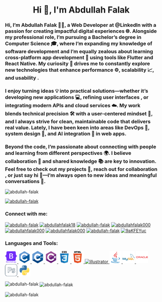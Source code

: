 <h1 align="center">Hi 👋, I'm Abdullah Falak</h1>
<h3 align="left">Hi, I’m Abdullah Falak 👨‍💻, a Web Developer at @LinkedIn with a passion for creating impactful digital experiences 🌐. Alongside my professional role, I’m pursuing a Bachelor’s degree in Computer Science 🎓, where I’m expanding my knowledge of software development and I’m equally zealous about learning cross-platform app development 📱 using tools like Flutter and React Native. My curiosity 🚀 drives me to constantly explore new technologies that enhance performance ⚙️, scalability 📈, and usability .</h3>

 <h3 align="left">I enjoy turning ideas 💡 into practical solutions—whether it’s developing new applications ‍💻, refining user interfaces , or integrating modern APIs and cloud services ☁️. My work blends technical precision 🛠️ with a user-centered mindset 🧠, and I always strive for clean, maintainable code that delivers real value. Lately, I have been keen into areas like DevOps 🔧, system design 🧱, and AI integration 🤖 in web apps.</h3>
 
 <h3 align="left"> Beyond the code, I’m passionate about connecting with people and learning from different perspectives 🌍. I believe collaboration 🤝 and shared knowledge 📚 are key to innovation. Feel free to check out my projects 📂, reach out for collaboration , or just say hi 👋—I’m always open to new ideas and meaningful conversations 💬.</h3>

<p align="left"> <img src="https://komarev.com/ghpvc/?username=abdullah-falak&label=Profile%20views&color=0e75b6&style=flat" alt="abdullah-falak" /> </p>

<p align="left"> <a href="https://github.com/ryo-ma/github-profile-trophy"><img src="https://github-profile-trophy.vercel.app/?username=abdullah-falak" alt="abdullah-falak" /></a> </p>

<h3 align="left">Connect with me:</h3>
<p align="left">
<a href="https://dev.to/abdullah-falak" target="blank"><img align="center" src="https://raw.githubusercontent.com/rahuldkjain/github-profile-readme-generator/master/src/images/icons/Social/devto.svg" alt="abdullah-falak" height="30" width="40" /></a>
<a href="https://twitter.com/abdullahfalak18" target="blank"><img align="center" src="https://raw.githubusercontent.com/rahuldkjain/github-profile-readme-generator/master/src/images/icons/Social/twitter.svg" alt="abdullahfalak18" height="30" width="40" /></a>
<a href="https://linkedin.com/in/abdullah-falak" target="blank"><img align="center" src="https://raw.githubusercontent.com/rahuldkjain/github-profile-readme-generator/master/src/images/icons/Social/linked-in-alt.svg" alt="abdullah-falak" height="30" width="40" /></a>
<a href="https://kaggle.com/abdullahfalak000" target="blank"><img align="center" src="https://raw.githubusercontent.com/rahuldkjain/github-profile-readme-generator/master/src/images/icons/Social/kaggle.svg" alt="abdullahfalak000" height="30" width="40" /></a>
<a href="https://instagram.com/abdullahfalak000" target="blank"><img align="center" src="https://raw.githubusercontent.com/rahuldkjain/github-profile-readme-generator/master/src/images/icons/Social/instagram.svg" alt="abdullahfalak000" height="30" width="40" /></a>
<a href="https://www.hackerrank.com/abdullahfalak000" target="blank"><img align="center" src="https://raw.githubusercontent.com/rahuldkjain/github-profile-readme-generator/master/src/images/icons/Social/hackerrank.svg" alt="abdullahfalak000" height="30" width="40" /></a>
<a href="https://www.leetcode.com/abdullah-falak" target="blank"><img align="center" src="https://raw.githubusercontent.com/rahuldkjain/github-profile-readme-generator/master/src/images/icons/Social/leet-code.svg" alt="abdullah-falak" height="30" width="40" /></a>
<a href="https://discord.gg/9aKFEYuc" target="blank"><img align="center" src="https://raw.githubusercontent.com/rahuldkjain/github-profile-readme-generator/master/src/images/icons/Social/discord.svg" alt="9aKFEYuc" height="30" width="40" /></a>
</p>

<h3 align="left">Languages and Tools:</h3>
<p align="left"> <a href="https://getbootstrap.com" target="_blank" rel="noreferrer"> <img src="https://raw.githubusercontent.com/devicons/devicon/master/icons/bootstrap/bootstrap-plain-wordmark.svg" alt="bootstrap" width="40" height="40"/> </a> <a href="https://www.cprogramming.com/" target="_blank" rel="noreferrer"> <img src="https://raw.githubusercontent.com/devicons/devicon/master/icons/c/c-original.svg" alt="c" width="40" height="40"/> </a> <a href="https://www.w3schools.com/cpp/" target="_blank" rel="noreferrer"> <img src="https://raw.githubusercontent.com/devicons/devicon/master/icons/cplusplus/cplusplus-original.svg" alt="cplusplus" width="40" height="40"/> </a> <a href="https://www.w3schools.com/cs/" target="_blank" rel="noreferrer"> <img src="https://raw.githubusercontent.com/devicons/devicon/master/icons/csharp/csharp-original.svg" alt="csharp" width="40" height="40"/> </a> <a href="https://www.w3schools.com/css/" target="_blank" rel="noreferrer"> <img src="https://raw.githubusercontent.com/devicons/devicon/master/icons/css3/css3-original-wordmark.svg" alt="css3" width="40" height="40"/> </a> <a href="https://www.w3.org/html/" target="_blank" rel="noreferrer"> <img src="https://raw.githubusercontent.com/devicons/devicon/master/icons/html5/html5-original-wordmark.svg" alt="html5" width="40" height="40"/> </a> <a href="https://www.adobe.com/in/products/illustrator.html" target="_blank" rel="noreferrer"> <img src="https://www.vectorlogo.zone/logos/adobe_illustrator/adobe_illustrator-icon.svg" alt="illustrator" width="40" height="40"/> </a> <a href="https://www.java.com" target="_blank" rel="noreferrer"> <img src="https://raw.githubusercontent.com/devicons/devicon/master/icons/java/java-original.svg" alt="java" width="40" height="40"/> </a> <a href="https://www.mysql.com/" target="_blank" rel="noreferrer"> <img src="https://raw.githubusercontent.com/devicons/devicon/master/icons/mysql/mysql-original-wordmark.svg" alt="mysql" width="40" height="40"/> </a> <a href="https://www.oracle.com/" target="_blank" rel="noreferrer"> <img src="https://raw.githubusercontent.com/devicons/devicon/master/icons/oracle/oracle-original.svg" alt="oracle" width="40" height="40"/> </a> <a href="https://www.photoshop.com/en" target="_blank" rel="noreferrer"> <img src="https://raw.githubusercontent.com/devicons/devicon/master/icons/photoshop/photoshop-line.svg" alt="photoshop" width="40" height="40"/> </a> <a href="https://www.python.org" target="_blank" rel="noreferrer"> <img src="https://raw.githubusercontent.com/devicons/devicon/master/icons/python/python-original.svg" alt="python" width="40" height="40"/> </a> </p>

<p><img align="left" src="https://github-readme-stats.vercel.app/api/top-langs?username=abdullah-falak&show_icons=true&locale=en&layout=compact" alt="abdullah-falak" /></p>

<p>&nbsp;<img align="center" src="https://github-readme-stats.vercel.app/api?username=abdullah-falak&show_icons=true&locale=en" alt="abdullah-falak" /></p>

<p><img align="center" src="https://github-readme-streak-stats.herokuapp.com/?user=abdullah-falak&" alt="abdullah-falak" /></p>

